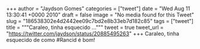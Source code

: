 
+++
author = "Jaydson Gomes"
categories = ["tweet"]
date = "Wed Aug 11 13:30:41 +0000 2010"
draft = false
image = "No media found for this Tweet"
slug = "186538302e4d2442ee09c7bd2e8b33eb7d182c85"
tags = ["tweet"]
title = """Caraleo, tinha esquecido ..."""
tweet = true
tweet_url = "https://twitter.com/jaydson/status/20885495263"
+++
Caraleo, tinha esquecido de como #Rancid é bom!
